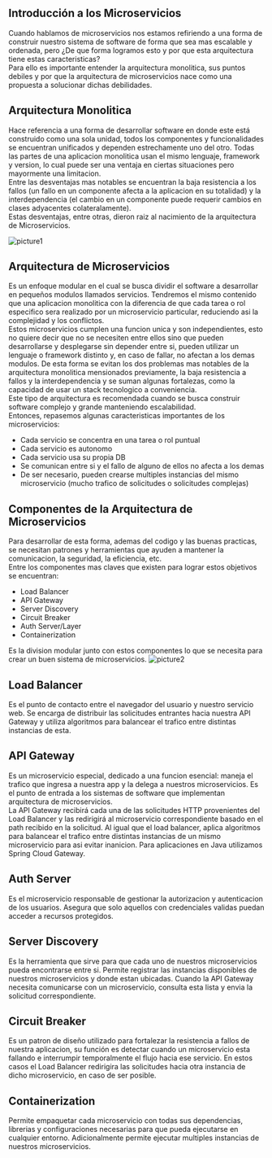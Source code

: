 ## Introducción a los Microservicios
Cuando hablamos de microservicios nos estamos refiriendo a una forma de construir nuestro sistema de software de forma que sea mas escalable y ordenada, pero ¿De que forma logramos esto y por que esta arquitectura tiene estas caracteristicas?  
Para ello es importante entender la arquitectura monolitica, sus puntos debiles y por que la arquitectura de microservicios nace como una propuesta a solucionar dichas debilidades.

## Arquitectura Monolitica
Hace referencia a una forma de desarrollar software en donde este está construido como una sola unidad, todos los componentes y funcionalidades se encuentran unificados y dependen estrechamente uno del otro. Todas las partes de una aplicacion monolitica usan el mismo lenguaje, framework y version, lo cual puede ser una ventaja en ciertas situaciones pero mayormente una limitacion.   
Entre las desventajas mas notables se encuentran la baja resistencia a los fallos (un fallo en un componente afecta a la aplicacion en su totalidad) y la interdependencia (el cambio en un componente puede requerir cambios en clases adyacentes colateralamente).  
Estas desventajas, entre otras, dieron raiz al nacimiento de la arquitectura de Microservicios.


![picture1](https://miro.medium.com/v2/resize:fit:1400/1*TRmj8lWyzCufEGjxCONAog.jpeg)

## Arquitectura de Microservicios
Es un enfoque modular en el cual se busca dividir el software a desarrollar en pequeños modulos llamados servicios. Tendremos el mismo contenido que una aplicacion monolitica con la diferencia de que cada tarea o rol especifico sera realizado por un microservicio particular, reduciendo asi la complejidad y los conflictos.  
Estos microservicios cumplen una funcion unica y son independientes, esto no quiere decir que no se necesiten entre ellos sino que pueden desarrollarse y desplegarse sin depender entre si, pueden utilizar un lenguaje o framework distinto y, en caso de fallar, no afectan a los demas modulos. De esta forma se evitan los dos problemas mas notables de la arquitectura monolitica mensionados previamente, la baja resistencia a fallos y la interdependencia y se suman algunas fortalezas, como la capacidad de usar un stack tecnologico a conveniencia.  
Este tipo de arquitectura es recomendada cuando se busca construir software complejo y grande manteniendo escalabilidad.  
Entonces, repasemos algunas caracteristicas importantes de los microservicios:
  - Cada servicio se concentra en una tarea o rol puntual
  - Cada servicio es autonomo 
  - Cada servicio usa su propia DB
  - Se comunican entre si y el fallo de alguno de ellos no afecta a los demas
  - De ser necesario, pueden crearse multiples instancias del mismo microservicio (mucho trafico de solicitudes o solicitudes complejas) 

## Componentes de la Arquitectura de Microservicios
Para desarrollar de esta forma, ademas del codigo y las buenas practicas, se necesitan patrones y herramientas que ayuden a mantener la comunicacion, la seguridad, la eficiencia, etc.   
Entre los componentes mas claves que existen para lograr estos objetivos se encuentran:
  - Load Balancer
  - API Gateway
  - Server Discovery
  - Circuit Breaker
  - Auth Server/Layer
  - Containerization
    
Es la division modular junto con estos componentes lo que se necesita para crear un buen sistema de microservicios.
![picture2](https://miro.medium.com/v2/resize:fit:4800/format:webp/1*uuE7lhG6R4zO53PV_apg2g.png)

## Load Balancer
Es el punto de contacto entre el navegador del usuario y nuestro servicio web. Se encarga de distribuir las solicitudes entrantes hacia nuestra API Gateway y utiliza algoritmos para balancear el trafico entre distintas instancias de esta. 

## API Gateway
Es un microservicio especial, dedicado a una funcion esencial: maneja el trafico que ingresa a nuestra app y la delega a nuestros microservicios. Es el punto de entrada a los sistemas de software que implementan arquitectura de microservicios.  
La API Gateway recibirá cada una de las solicitudes HTTP provenientes del Load Balancer y las redirigirá al microservicio correspondiente basado en el path recibido en la solicitud. Al igual que el load balancer, aplica algoritmos para balancear el trafico entre distintas instancias de un mismo microservicio para asi evitar inanicion.
Para aplicaciones en Java utilizamos Spring Cloud Gateway. 

## Auth Server
Es el microservicio responsable de gestionar la autorizacion y autenticacion de los usuarios. Asegura que solo aquellos con credenciales validas puedan acceder a recursos protegidos.

## Server Discovery
Es la herramienta que sirve para que cada uno de nuestros microservicios pueda encontrarse entre si. Permite registrar las instancias disponibles de nuestros microservicios y donde estan ubicadas. Cuando la API Gateway necesita comunicarse con un microservicio, consulta esta lista y envia la solicitud correspondiente.

## Circuit Breaker
Es un patron de diseño utilizado para fortalezar la resistencia a fallos de nuestra aplicacion, su función es detectar cuando un microservicio esta fallando e interrumpir temporalmente el flujo hacia ese servicio. En estos casos el Load Balancer redirigira las solicitudes hacia otra instancia de dicho microservicio, en caso de ser posible. 

## Containerization
Permite empaquetar cada microservicio con todas sus dependencias, librerias y configuraciones necesarias para que pueda ejecutarse en cualquier entorno. Adicionalmente permite ejecutar multiples instancias de nuestros microservicios.
